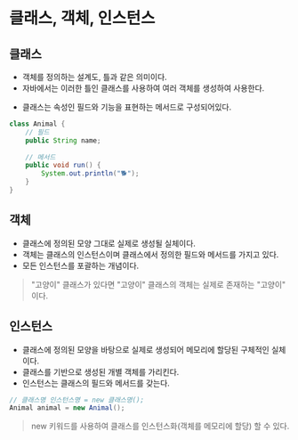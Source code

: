 # 클래스, 객체, 인스턴스

## 클래스
- 객체를 정의하는 설계도, 틀과 같은 의미이다.
- 자바에서는 이러한 틀인 클래스를 사용하여 여러 객체를 생성하여 사용한다.

* 클래스는 속성인 필드와 기능을 표현하는 메서드로 구성되어있다.
```java
class Animal {
    // 필드
    public String name;
    
    // 메서드
    public void run() {
        System.out.println("🐕");
    }
}
```

## 객체
- 클래스에 정의된 모양 그대로 실제로 생성될 실체이다.
- 객체는 클래스의 인스턴스이며 클래스에서 정의한 필드와 메서드를 가지고 있다.
- 모든 인스턴스를 포괄하는 개념이다.
> "고양이" 클래스가 있다면 "고양이" 클래스의 객체는 실제로 존재하는 "고양이" 이다.

## 인스턴스
- 클래스에 정의된 모양을 바탕으로 실제로 생성되어 메모리에 할당된 구체적인 실체이다.
- 클래스를 기반으로 생성된 개별 객체를 가리킨다.
- 인스턴스는 클래스의 필드와 메서드를 갖는다.


```java
// 클래스명 인스턴스명 = new 클래스명();
Animal animal = new Animal();
```
> new 키워드를 사용하여 클래스를 인스턴스화(객체를 메모리에 할당) 할 수 있다.

